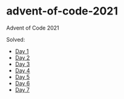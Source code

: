 # advent-of-code-2021
Advent of Code 2021

Solved:

- [Day 1](https://adventofcode.com/2021/day/1)
- [Day 2](https://adventofcode.com/2021/day/2)
- [Day 3](https://adventofcode.com/2021/day/3)
- [Day 4](https://adventofcode.com/2021/day/4)
- [Day 5](https://adventofcode.com/2021/day/5)
- [Day 6](https://adventofcode.com/2021/day/6)
- [Day 7](https://adventofcode.com/2021/day/7)
